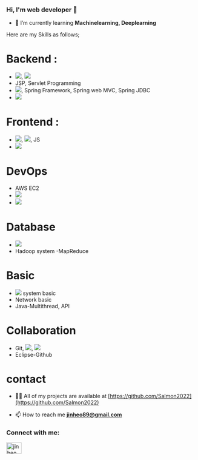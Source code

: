 ### Hi, I'm web developer 👋
- 🌱 I’m currently learning **Machinelearning, Deeplearning**

Here are my Skills as follows;

# Backend :
- <img src="https://img.shields.io/badge/Java-007396?style=flat-square&logo=Java&logoColor=white"/></a>, <img src="https://img.shields.io/badge/Python-3766AB?style=flat-square&logo=Python&logoColor=white"/></a>
- JSP, Servlet Programming
- <img src="https://img.shields.io/badge/Spring-6DB33F?style=flat-square&logo=Spring&logoColor=white"/></a>, Spring Framework, Spring web MVC, Spring JDBC
- <img src="https://img.shields.io/badge/Ecilpse IDE-2C2255?style=flat-square&logo=Eclipse IDE&logoColor=white"/></a>

# Frontend :
- <img src="https://img.shields.io/badge/HTML5-E34F26?style=flat-square&logo=HTML5&logoColor=white"/></a>, <img src="https://img.shields.io/badge/CSS3-1572B6?style=flat-square&logo=CSS3&logoColor=white"/></a>, JS
- <img src="https://img.shields.io/badge/Bootstrap-7952B3?style=flat-square&logo=Bootstrap&logoColor=white"/></a>

# DevOps
- AWS EC2
- <img src="https://img.shields.io/badge/Oracle-F80000?style=flat-square&logo=Oracle&logoColor=white"/></a>
- <img src="https://img.shields.io/badge/Apache Tomcat-F8DC75?style=flat-square&logo=Apache Tomcat&logoColor=white"/></a>

# Database
- <img src="https://img.shields.io/badge/Oracle-F80000?style=flat-square&logo=Oracle&logoColor=white"/></a>
- Hadoop system -MapReduce

# Basic
- <img src="https://img.shields.io/badge/Linux-FCC624?style=flat-square&logo=Linux&logoColor=white"/></a> system basic
- Network basic
- Java-Multithread, API

# Collaboration
- Git, <img src="https://img.shields.io/badge/Github-181717?style=flat-square&logo=GitHub&logoColor=white"/></a>, <img src="https://img.shields.io/badge/Sourcetree-0052CC?style=flat-square&logo=Sourcetree&logoColor=white"/></a>
- Eclipse-Github


# contact

- 👨‍💻 All of my projects are available at [https://github.com/Salmon2022](https://github.com/Salmon2022)

- 📫 How to reach me **jinheo89@gmail.com**

<h3 align="left">Connect with me:</h3>
<p align="left">
<a href="https://linkedin.com/in/jin-heo-b6831370/" target="blank"><img align="center" src="https://raw.githubusercontent.com/rahuldkjain/github-profile-readme-generator/master/src/images/icons/Social/linked-in-alt.svg" alt="jin heo" height="30" width="40" /></a>
</p>

